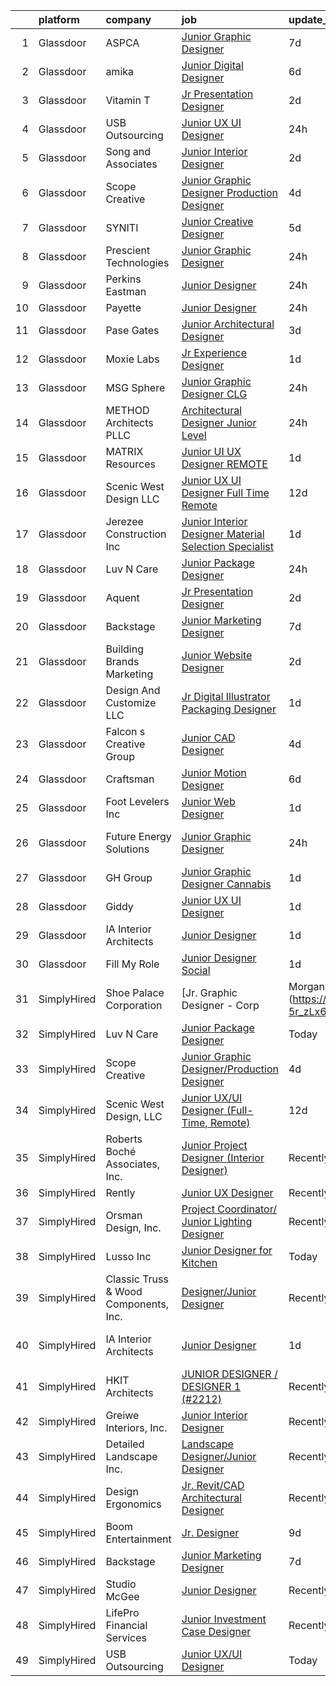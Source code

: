 

|    | platform    | company                               | job                                                                                                                                                                                                                                                                                                                                                                                                                                                                                                                                                                                                                                                                                                                                                                                                                                                                                                                     | update_time   | location                     |
|---:|:------------|:--------------------------------------|:------------------------------------------------------------------------------------------------------------------------------------------------------------------------------------------------------------------------------------------------------------------------------------------------------------------------------------------------------------------------------------------------------------------------------------------------------------------------------------------------------------------------------------------------------------------------------------------------------------------------------------------------------------------------------------------------------------------------------------------------------------------------------------------------------------------------------------------------------------------------------------------------------------------------|:--------------|:-----------------------------|
|  1 | Glassdoor   | ASPCA                                 | [Junior Graphic Designer](https://www.glassdoor.com/partner/jobListing.htm?pos=116&ao=1136043&s=58&guid=000001828bb25e26b9c8ac66ffa6a73a&src=GD_JOB_AD&t=SR&vt=w&cs=1_d085bfe6&cb=1660201099139&jobListingId=1008050402409&jrtk=3-0-1ga5r4nj1itng801-1ga5r4njki17a801-d4a34a2093c5d1e7-)                                                                                                                                                                                                                                                                                                                                                                                                                                                                                                                                                                                                                                | 7d            | Remote                       |
|  2 | Glassdoor   | amika                                 | [Junior Digital Designer](https://www.glassdoor.com/partner/jobListing.htm?pos=122&ao=1136043&s=58&guid=000001828bb25e26b9c8ac66ffa6a73a&src=GD_JOB_AD&t=SR&vt=w&ea=1&cs=1_9ebf958e&cb=1660201099140&jobListingId=1008053488803&jrtk=3-0-1ga5r4nj1itng801-1ga5r4njki17a801-bd6ab5490a46b794-)                                                                                                                                                                                                                                                                                                                                                                                                                                                                                                                                                                                                                           | 6d            | Brooklyn, NY                 |
|  3 | Glassdoor   | Vitamin T                             | [Jr  Presentation Designer](https://www.glassdoor.com/partner/jobListing.htm?pos=112&ao=1110586&s=58&guid=000001828bb25e26b9c8ac66ffa6a73a&src=GD_JOB_AD&t=SR&vt=w&cs=1_c0d54db7&cb=1660201099138&jobListingId=1008061703879&cpc=F41FEAB56D215062&jrtk=3-0-1ga5r4nj1itng801-1ga5r4njki17a801-41cfded80c8a37a2--6NYlbfkN0DMrcEu7yrtATojKJA7cEzGQ3FdRGWLh0CZQInL4ECGI6k5tN82kdM0cJmh4vC7Gggu8Me_5ytoQkGc_0xYGBuDlsLhmmyM-wKo7By-rYJaC4FMQHfyYsaDG3nBLgbmJTvV2cethVKKtzU80O2CVs1pqr_FWXYbyUCSajDqU1_2Fq6B-GLWpAPLe-0Qqs6H6mPppJgwkQS9qbTB4UR_udnzeIayPJPguJ_IbgP82ScZyopSFIS0_5EuTNUrw99d21_oUpXP7_ByKr-zHSyCjxY0fKl4IukMulq_PDvD-Ahhnd2lVGUupSG8dJEOuu8hPWoMGoPHNcQS5tOvRyTOxN_6gFUImx5e8qKKVMVUBY8xPHhp5sgeABICLYgC7mnZSyJm6dS452R2AfzM80RvPqV5MVMepKn5C0zAhj-gV_Z72s9wciJKBV7v284cXLjTyRsggYKxfBfj_u_OrGxJ_8ln2q3KBqCnfHYcouGigkmGxA%3D%3D)                                                                             | 2d            | Century City, CA             |
|  4 | Glassdoor   | USB Outsourcing                       | [Junior UX UI Designer](https://www.glassdoor.com/partner/jobListing.htm?pos=117&ao=1136043&s=58&guid=000001828bb25e26b9c8ac66ffa6a73a&src=GD_JOB_AD&t=SR&vt=w&ea=1&cs=1_c156ce94&cb=1660201099139&jobListingId=1008064849472&jrtk=3-0-1ga5r4nj1itng801-1ga5r4njki17a801-cf7c1d3fed7acccd-)                                                                                                                                                                                                                                                                                                                                                                                                                                                                                                                                                                                                                             | 24h           | Remote                       |
|  5 | Glassdoor   | Song and Associates                   | [Junior Interior Designer](https://www.glassdoor.com/partner/jobListing.htm?pos=130&ao=1136043&s=58&guid=000001828bb25e26b9c8ac66ffa6a73a&src=GD_JOB_AD&t=SR&vt=w&cs=1_3571eccc&cb=1660201099144&jobListingId=1008059493917&jrtk=3-0-1ga5r4nj1itng801-1ga5r4njki17a801-2e107f48ac433982-)                                                                                                                                                                                                                                                                                                                                                                                                                                                                                                                                                                                                                               | 2d            | West Palm Beach, FL          |
|  6 | Glassdoor   | Scope Creative                        | [Junior Graphic Designer Production Designer](https://www.glassdoor.com/partner/jobListing.htm?pos=115&ao=1136043&s=58&guid=000001828bb25e26b9c8ac66ffa6a73a&src=GD_JOB_AD&t=SR&vt=w&ea=1&cs=1_1d82ff94&cb=1660201099139&jobListingId=1008057295326&jrtk=3-0-1ga5r4nj1itng801-1ga5r4njki17a801-df76609bcd3fb119-)                                                                                                                                                                                                                                                                                                                                                                                                                                                                                                                                                                                                       | 4d            | Remote                       |
|  7 | Glassdoor   | SYNITI                                | [Junior Creative Designer](https://www.glassdoor.com/partner/jobListing.htm?pos=113&ao=1136043&s=58&guid=000001828bb25e26b9c8ac66ffa6a73a&src=GD_JOB_AD&t=SR&vt=w&cs=1_5924f9a9&cb=1660201099138&jobListingId=1008055069094&jrtk=3-0-1ga5r4nj1itng801-1ga5r4njki17a801-e738791c9400a7fe-)                                                                                                                                                                                                                                                                                                                                                                                                                                                                                                                                                                                                                               | 5d            | Remote                       |
|  8 | Glassdoor   | Prescient Technologies                | [Junior Graphic Designer](https://www.glassdoor.com/partner/jobListing.htm?pos=105&ao=1110586&s=58&guid=000001828bb25e26b9c8ac66ffa6a73a&src=GD_JOB_AD&t=SR&vt=w&ea=1&cs=1_ba394892&cb=1660201099138&jobListingId=1008065555207&cpc=07D58528F3898F33&jrtk=3-0-1ga5r4nj1itng801-1ga5r4njki17a801-20a8b7ea5bb5a057--6NYlbfkN0BHIfC1zsKGIu0R3teaIu8liT7fbRNLaQeDQfcPJweUK16HKW-DuQbys6W7MN6ufdClfpkiGcc6Z1Pf4rOO3bnKLiN4hUqfU7clDF9dTlgfsyaU-I33TyhuYqB8_UEMfjyF7PBSHoCTsLNmn5A8K5YRzAE0z-LBJTxSwWRTW7V3QxduosCc7RF8OeJWyym_1KnFh8lf1CFEBL70_beayCGB-t-X1lPGtoy-JyODglzwbHZ5MavuLOnl-oyeWQD4073Yr1dFvwBpGaHCCqNSU9xoA0vp28QI6f4RVOJDBjpfpkdktK-r-qtROjsgXYGGksPs1Dl9XwC4DW8e0D8X4MdexOft-CL0nZe_h1cYetp-9waDT56WtNDuwA0m5buIsa5Xx6rHumII6DzFpu2khDB3c3Brh_j6LHypObMoH6KLuh1-ampf3R4Cej3q065DzQj7UbgGUjUNbiPfShgcB6yyKoLmvjMxLKxufqUmRvAl9ljC-KgEUbq7BN8_So9cG0k%3D)                                                        | 24h           | Dallas, TX                   |
|  9 | Glassdoor   | Perkins Eastman                       | [Junior Designer](https://www.glassdoor.com/partner/jobListing.htm?pos=119&ao=1136043&s=58&guid=000001828bb25e26b9c8ac66ffa6a73a&src=GD_JOB_AD&t=SR&vt=w&ea=1&cs=1_5af7b428&cb=1660201099139&jobListingId=1008066235258&jrtk=3-0-1ga5r4nj1itng801-1ga5r4njki17a801-4260db4fd784630c-)                                                                                                                                                                                                                                                                                                                                                                                                                                                                                                                                                                                                                                   | 24h           | New York, NY                 |
| 10 | Glassdoor   | Payette                               | [Junior Designer](https://www.glassdoor.com/partner/jobListing.htm?pos=125&ao=1136043&s=58&guid=000001828bb25e26b9c8ac66ffa6a73a&src=GD_JOB_AD&t=SR&vt=w&ea=1&cs=1_548215af&cb=1660201099140&jobListingId=1008064454016&jrtk=3-0-1ga5r4nj1itng801-1ga5r4njki17a801-abd21da0bed60890-)                                                                                                                                                                                                                                                                                                                                                                                                                                                                                                                                                                                                                                   | 24h           | Boston, MA                   |
| 11 | Glassdoor   | Pase Gates                            | [Junior Architectural Designer](https://www.glassdoor.com/partner/jobListing.htm?pos=121&ao=1136043&s=58&guid=000001828bb25e26b9c8ac66ffa6a73a&src=GD_JOB_AD&t=SR&vt=w&ea=1&cs=1_e0aa2fd3&cb=1660201099139&jobListingId=1008058486940&jrtk=3-0-1ga5r4nj1itng801-1ga5r4njki17a801-449acd867689c06d-)                                                                                                                                                                                                                                                                                                                                                                                                                                                                                                                                                                                                                     | 3d            | Los Angeles, CA              |
| 12 | Glassdoor   | Moxie Labs                            | [Jr  Experience Designer](https://www.glassdoor.com/partner/jobListing.htm?pos=128&ao=1136043&s=58&guid=000001828bb25e26b9c8ac66ffa6a73a&src=GD_JOB_AD&t=SR&vt=w&ea=1&cs=1_4633ec8a&cb=1660201099144&jobListingId=1008062070636&jrtk=3-0-1ga5r4nj1itng801-1ga5r4njki17a801-ab6be20ccb7f3ae8-)                                                                                                                                                                                                                                                                                                                                                                                                                                                                                                                                                                                                                           | 1d            | Remote                       |
| 13 | Glassdoor   | MSG Sphere                            | [Junior Graphic Designer   CLG](https://www.glassdoor.com/partner/jobListing.htm?pos=129&ao=1136043&s=58&guid=000001828bb25e26b9c8ac66ffa6a73a&src=GD_JOB_AD&t=SR&vt=w&cs=1_23b9fc92&cb=1660201099144&jobListingId=1008065163995&jrtk=3-0-1ga5r4nj1itng801-1ga5r4njki17a801-8b4867fb41afa534-)                                                                                                                                                                                                                                                                                                                                                                                                                                                                                                                                                                                                                          | 24h           | Culver City, CA              |
| 14 | Glassdoor   | METHOD Architects  PLLC               | [Architectural Designer   Junior Level](https://www.glassdoor.com/partner/jobListing.htm?pos=106&ao=1110586&s=58&guid=000001828bb25e26b9c8ac66ffa6a73a&src=GD_JOB_AD&t=SR&vt=w&ea=1&cs=1_6f9b4943&cb=1660201099138&jobListingId=1008065041565&cpc=C19BE7EA145E205E&jrtk=3-0-1ga5r4nj1itng801-1ga5r4njki17a801-5bbf1bada778c14e--6NYlbfkN0CO3DEfAY9A68AIVwcxeRGvQUfeLcLgbZIyCfLEHxv2SbETCGcreyMcvWszy1vj9YSRcFqmyrPw44OrXANYY_2ccpa9SGHT-McsTZQA0w56kJFQ3aEcfdxt2T2-tfheKRpZBSgrRyJwDJH6rUCTLhHbiU8h3N8UawvN9JVuw232ZjCJ7xaULcuXSd6n4Z0TFMarb2zer8RFx8O1Hlqj4vYCVODtYaXIfCCiolQem4eBp8uSanAYiuFTMeNfRZG4pHKMPQIW0vOoTu-_NVxH_a7oefn8BRVdmwTGpwjGPoYKdm6RM0K1hpK7yxkB5cTdGnqA27S5A589LR0vaydsq1VaKKzZAPdszJOMMGFPZ0APe6pGuVhy0S6pfko080LNRqJ68oosJjlHOH3Q1NU-H-_6KdwST3THp1PYW_gAq6fq-5QdhcdrtZEDHA7QfaAsTm2vS6Z9HjU7dV4WwdNypzEtN7ZIzyvjVclhwB3f07O3Jvzi-CYAymjMbg2U5o3EDtA%3D)                                          | 24h           | New York, NY                 |
| 15 | Glassdoor   | MATRIX Resources                      | [Junior UI   UX Designer   REMOTE](https://www.glassdoor.com/partner/jobListing.htm?pos=109&ao=1110586&s=58&guid=000001828bb25e26b9c8ac66ffa6a73a&src=GD_JOB_AD&t=SR&vt=w&ea=1&cs=1_febd986d&cb=1660201099138&jobListingId=1008063613141&cpc=B076152010A3B66C&jrtk=3-0-1ga5r4nj1itng801-1ga5r4njki17a801-93ed54646864d401--6NYlbfkN0De5ppvndiyxA0pMSLQzOe_j9Mra0KF_8EhxTxOKXtZIfhM20E97mGJ28x3XA14Fw347YOZu9H1TW3cLCgiKdU9XDBC-yui81Ij8BUAH8nl8ee4EJiqTqxlFfbk3D2KluRYfYu0o-hUQvrSDoDGqUIsSNBqgrVpxZuBg9O-U62m1upbkFW5GvtmDDaZeGGa7H3Ym5Qvghgj4ZUELB-p3HeVcLvyn9GpGVBTjpQnolvDQ3ebhv5quwPPoPqxswrAicl3wMx6o0BCZzyu5ix0keS90vK0O1YRIvJAyC6Y9oje7rN-w4zFHB039HqrYOAsGFiSqXqRXtJ549hjFxlWWaZzZUpKfmzOxZtOyID9AwXoFIq_i6t5udN3vXaTCUNb0AA2ZewfxAODyOWyTvZIsAbLaSvoo0hVzkmM_VgcBexGdAdkvAKWhISoaYkZa1KoePk37iRQeDUdg8JLGKDGx6MVR9P3f7lKUKXaoElngVAoWfcBRXKvRHwBjufI01kleCri0QkV9go9_2-fzDAYpiN0yosTypwOMkbxdtWNP4B_kA%3D%3D) | 1d            | Naperville, IL               |
| 16 | Glassdoor   | Scenic West Design  LLC               | [Junior UX UI Designer  Full Time  Remote ](https://www.glassdoor.com/partner/jobListing.htm?pos=102&ao=1110586&s=58&guid=000001828bb25e26b9c8ac66ffa6a73a&src=GD_JOB_AD&t=SR&vt=w&ea=1&cs=1_9a430382&cb=1660201099137&jobListingId=1008038829494&cpc=2CAED5C921A5F994&jrtk=3-0-1ga5r4nj1itng801-1ga5r4njki17a801-dc813bf411e91ac1--6NYlbfkN0Di20U8kyODQb6-AO2Vji-gz3AZLHnbpBo966FLagvruq3rFILu0QvDCpK9UhdhY_d3JowbU6n4M11Js_LYbmnqLHRnBQlkIY0B_Cmuwl9MtxMY5L1RwWegY5XzXch3d-pZliW03Y6g450BCFkjxvpcFSRt0cU3pNoMNOeHGzZK_laZvnMCqk-rCD8hJIbvwz7aP5l3otjTPK4XqD4D34JLsYkr-AM0unsHM8AqAN6jTg8w3eaxKyrY7vD88jgbHWBw23FzFHWpGGalkUxjRl-bGtfTx2sKHc5cwn4LaIcMFn7YkeZc3asv_zYtQQI9B_csSqvSL6H01CeHlKXb55HS33T9L8eMii-vjoE0Rvj_HhZ6HUFERJV9rtD2MoVZz-8TkvM-QYzwZmwU7YXM6Fa2vpBJpyCFscP8dboPkIC2A_Kux9xK6Q4FokWwVx5-S5ejeeRfQoDf6KjpU00mz8eA)                                                                                    | 12d           | Remote                       |
| 17 | Glassdoor   | Jerezee Construction Inc              | [Junior Interior Designer Material Selection Specialist](https://www.glassdoor.com/partner/jobListing.htm?pos=107&ao=1110586&s=58&guid=000001828bb25e26b9c8ac66ffa6a73a&src=GD_JOB_AD&t=SR&vt=w&ea=1&cs=1_dd121d4f&cb=1660201099138&jobListingId=1008063601488&cpc=9C2286EA3771AAF6&jrtk=3-0-1ga5r4nj1itng801-1ga5r4njki17a801-084eb76be49315d5--6NYlbfkN0A953Z9EfJZc5Z9y7Wb0NkuJO-5BBnqXCJSieP3bN3oT5cRpDl76lWg1SMTnGLbFvg8326um09CalIiNklhbAGIJ6iUZaOWsTfp2MZWVzOklr1nR3axhI1ElFHAwzXL3SfXJj9uKVDcVQTg_aWWkV8wSRo1xkQZFyGWoxcyLEM70Bp1sHcUYvcGHURuYlEmntUI0tZwWB4lQ1iL4kSkHIqP5yw1Xo9pmSJqzmOYlD8qNowQtKmekFGYhNb6iFimO6RUJICHBhBtrcTxSMLF3vKNHBu8U5UfVs6lydIAaHUNL2mh3zt6pbuQNl5UkvdJF4EvgYVLTtRG1IFxMWU96lHpxFd8HPVKkBbtxotM3VV2-3V2gzyrvarUPHxY5F1boB4EBoH3fR3tWk4qscrzxdLNo0kFiwa98lDG26hGRuoN5P3AButR_N06RLgtp0Z0jKCE-XTI5m_2aoVjXV_Q65ytciZFnjDY8EE3fWHi_ceqJNGn1X8-rYlEaDIpE3P5lF4%3D)                         | 1d            | Las Vegas, NV                |
| 18 | Glassdoor   | Luv N Care                            | [Junior Package Designer](https://www.glassdoor.com/partner/jobListing.htm?pos=101&ao=1110586&s=58&guid=000001828bb25e26b9c8ac66ffa6a73a&src=GD_JOB_AD&t=SR&vt=w&ea=1&cs=1_824647ad&cb=1660201099137&jobListingId=1008065301418&cpc=878687325D2A5CC7&jrtk=3-0-1ga5r4nj1itng801-1ga5r4njki17a801-0070c4209ac042c9--6NYlbfkN0AIRhijK0XV3qMJgKYH2aoJoGu9trv8sUfzbb28U7v_5WwVMKGPqJulwAau4YKSWL1BGPoOkh4lZYehWg00rS61El--66E0A8Cv9IiEi1ClbtZZAWTQeTJ1DueiLZBCs3jI9lvOby1urArhgD5s1VAM0RZWihGX1AVSs7tgXr8Ie6szRdvRkDGMkXdObkhS9_1K1n0jO84XvdKJCWkt22n6lYjQrTKRSVJCXVGE0padh1j18SYTceCgT0nZXgJzMkdb2dXvP2MQBd5vhgowqm-IJQl1lIyyzpQ6C8qNDpvM7PJarMxCCyUSQkXmDxb8XArGzbJlZHYOe3ZgToCL_ewGRGdNDcC4KhQsOpyiHdGtC7XA4US-wL6TKsxkXVgDMkm8dCYeLtoqi1-f7VeeSYvTAquR_eHJ0tBkh_lwQqq8T4QpB-9tEJ6bkqMSlFVszHHpMg_i1lT6lhNFrE-cWjzQ--cdG5MZgHOeEEemeWFm_ji2FjCmGUWZC9ngXOjzRFtr8HGRAlJNNn7mnK99kifs)                                      | 24h           | Monroe, LA                   |
| 19 | Glassdoor   | Aquent                                | [Jr  Presentation Designer](https://www.glassdoor.com/partner/jobListing.htm?pos=111&ao=1110586&s=58&guid=000001828bb25e26b9c8ac66ffa6a73a&src=GD_JOB_AD&t=SR&vt=w&cs=1_5ac00a4e&cb=1660201099138&jobListingId=1008061835273&cpc=334ABAF5D42DC775&jrtk=3-0-1ga5r4nj1itng801-1ga5r4njki17a801-39c79fc0dd4a565f--6NYlbfkN0DMrcEu7yrtATojKJA7cEzGQ3FdRGWLh0CZQInL4ECGI9gD0Wolx9R2EDT7B77c2cTiwcgAsbVylD5GmX03vhCnjSGfDLJlE7p80XcezfuwsZ_VbIgX6WAYFaSrNvsrWEpU_2NEFrN6ZYUML11G-aNvQZ4HdaO5AiPyP98F1XkCCoYg3ta11sFl53y5s3M5qxMBquMELxYy_EusIwVp1XRiIQ7sLi-MmNuTzK6MHEstO6njJK7-0kq0wV0d6qbdor9ff2hkYiYEel6UkqtwQfD8NxO9diyv6alw4oTCiFI59xV9BKC8lZr7ib29t0naJ1iKz3hK4LzUkRJ7VkPCiHhCIdZUWcERU6ke7cjbzQYAISkONPIM19X_gYvtWwE3tOkHuZ13AxcuR1o4YMF64x5i93Laj6rX7ZTHtNvTn_PqdCHgpyyGoaQRnqpXBfa0NIWilpVtX32BDivFZJxkA2D9)                                                                                                         | 2d            | Remote                       |
| 20 | Glassdoor   | Backstage                             | [Junior Marketing Designer](https://www.glassdoor.com/partner/jobListing.htm?pos=114&ao=1136043&s=58&guid=000001828bb25e26b9c8ac66ffa6a73a&src=GD_JOB_AD&t=SR&vt=w&cs=1_3c6daf51&cb=1660201099139&jobListingId=1008050720140&jrtk=3-0-1ga5r4nj1itng801-1ga5r4njki17a801-597fe3d74639a284-)                                                                                                                                                                                                                                                                                                                                                                                                                                                                                                                                                                                                                              | 7d            | Remote                       |
| 21 | Glassdoor   | Building Brands Marketing             | [Junior Website Designer](https://www.glassdoor.com/partner/jobListing.htm?pos=126&ao=1136043&s=58&guid=000001828bb25e26b9c8ac66ffa6a73a&src=GD_JOB_AD&t=SR&vt=w&ea=1&cs=1_3a32e2f1&cb=1660201099144&jobListingId=1008060830797&jrtk=3-0-1ga5r4nj1itng801-1ga5r4njki17a801-7024921c6d3d6941-)                                                                                                                                                                                                                                                                                                                                                                                                                                                                                                                                                                                                                           | 2d            | Victoria, TX                 |
| 22 | Glassdoor   | Design And Customize LLC              | [Jr  Digital Illustrator   Packaging Designer](https://www.glassdoor.com/partner/jobListing.htm?pos=124&ao=1136043&s=58&guid=000001828bb25e26b9c8ac66ffa6a73a&src=GD_JOB_AD&t=SR&vt=w&ea=1&cs=1_e0b9b44f&cb=1660201099144&jobListingId=1008063765735&jrtk=3-0-1ga5r4nj1itng801-1ga5r4njki17a801-2818714e8cff92a9-)                                                                                                                                                                                                                                                                                                                                                                                                                                                                                                                                                                                                      | 1d            | Burlingame, CA               |
| 23 | Glassdoor   | Falcon s Creative Group               | [Junior CAD Designer](https://www.glassdoor.com/partner/jobListing.htm?pos=123&ao=1136043&s=58&guid=000001828bb25e26b9c8ac66ffa6a73a&src=GD_JOB_AD&t=SR&vt=w&ea=1&cs=1_869a5f61&cb=1660201099140&jobListingId=1008057175490&jrtk=3-0-1ga5r4nj1itng801-1ga5r4njki17a801-d52a6a5ec253a162-)                                                                                                                                                                                                                                                                                                                                                                                                                                                                                                                                                                                                                               | 4d            | Orlando, FL                  |
| 24 | Glassdoor   | Craftsman                             | [Junior Motion Designer](https://www.glassdoor.com/partner/jobListing.htm?pos=118&ao=1136043&s=58&guid=000001828bb25e26b9c8ac66ffa6a73a&src=GD_JOB_AD&t=SR&vt=w&ea=1&cs=1_a43aecb7&cb=1660201099139&jobListingId=1008054667411&jrtk=3-0-1ga5r4nj1itng801-1ga5r4njki17a801-a7c2c048ea014f50-)                                                                                                                                                                                                                                                                                                                                                                                                                                                                                                                                                                                                                            | 6d            | Remote                       |
| 25 | Glassdoor   | Foot Levelers Inc                     | [Junior Web Designer](https://www.glassdoor.com/partner/jobListing.htm?pos=103&ao=1110586&s=58&guid=000001828bb25e26b9c8ac66ffa6a73a&src=GD_JOB_AD&t=SR&vt=w&ea=1&cs=1_293fdc41&cb=1660201099137&jobListingId=1008062572811&cpc=21001CD36CB5FE0E&jrtk=3-0-1ga5r4nj1itng801-1ga5r4njki17a801-98de67faca08c7af--6NYlbfkN0AIkon2q1iM7WWajOw_YocZv0AglawGRnh4nbjyecUpCYcuxg8ItJm1c9aP9cbbfxAG-Bgchgv_zFuahS6vzu8YTKdNaK68ajMH8bsKnrLcBmBvJsBjzaCf9VoOKU3fbe6tCvpPNr5HvbKvr4kf3VwwywPZ0Qm87iTYswGLVjJY74xm4EukuSRo8n8yY1YV88sT3qK4JiOd6oYyyqALGKOgBewSelc2KaCkWAvPevJgSnjSWNw2berTSCblkufsrx8Y8eKtYIrX_r3nJ-CgEofyILpWc1Csg0Jy1v8QphLrXUnoPQbpko3tx9sGEiR62l-iAg3XVBGKKnRzcCHtAjffMA_BbHmYfxW_QrYTDoKKPJpNXJVkikvYghoeJYNBdzflDWmDOR0PTPAe8-76-aP0DxQEnJAOE7J69Yl4Glurc49fVl2aKvaaBku3tDW5adu9Rw8AkUEp2pYl1Mb_fAYZCts-NjSApzwN-fg17VZgeDOQj7bu3dO60r9_Cti88Z_vh_xz0XZwqg%3D%3D)                                              | 1d            | Roanoke, VA                  |
| 26 | Glassdoor   | Future Energy Solutions               | [Junior Graphic Designer](https://www.glassdoor.com/partner/jobListing.htm?pos=108&ao=1110586&s=58&guid=000001828bb25e26b9c8ac66ffa6a73a&src=GD_JOB_AD&t=SR&vt=w&ea=1&cs=1_c3c5f1b0&cb=1660201099138&jobListingId=1008065044653&cpc=FA84DF7EA1EC2398&jrtk=3-0-1ga5r4nj1itng801-1ga5r4njki17a801-bdd7d383ef914bbb--6NYlbfkN0BBGG9LMNqL16EzDx9S3nKk4b6IwprgSJginr0DZD_oW-FI5qtWA8j2zWfnmTjT5OuOz59B9R6rpIcYLgZX3qE_fCsnLzKqYc1v-Cpq3koqj40G5_rLGDgneviS0xYZWkymaOk7q0VGuJ_aweybT3o23Ea-prI9s-Gb3VQjxW1QOQIlH4FyMcKpUd0M7jYDSbiPw38jmahXT1ivTrOvbSvSz6IWoyl4yUjYlJzAdtZmXgUxSkuVUAnjibSfjo7aE5GBhv5KXAMBpMjJ_3zdbtSycc4XV6fk7Jwe2BdESP3k4Zwjxr2f52f0RqYsd99HOe-hf-6CwpfbMze-_dc9-eCww1KoNEZSfQb7-0ZJpvJKMQ1LX-IGgLA52DyW10PDjRHKLdQ4-INruPwvywlvvq1eoUgLswWUcweoStZIRdwV1V8giEYTFuhFssdPtnhEDW-OJ41Wi3UFlbuC4UTL0YKEFrC3OS6wODCqR2WuipqlSg3XYvMqvfvmpCtROdny6B8%3D)                                                        | 24h           | Fort Lauderdale, FL          |
| 27 | Glassdoor   | GH Group                              | [Junior Graphic Designer   Cannabis](https://www.glassdoor.com/partner/jobListing.htm?pos=127&ao=1136043&s=58&guid=000001828bb25e26b9c8ac66ffa6a73a&src=GD_JOB_AD&t=SR&vt=w&ea=1&cs=1_36266c92&cb=1660201099144&jobListingId=1008063925949&jrtk=3-0-1ga5r4nj1itng801-1ga5r4njki17a801-04665fa0d35dd652-)                                                                                                                                                                                                                                                                                                                                                                                                                                                                                                                                                                                                                | 1d            | Los Angeles, CA              |
| 28 | Glassdoor   | Giddy                                 | [Junior UX UI Designer](https://www.glassdoor.com/partner/jobListing.htm?pos=104&ao=1110586&s=58&guid=000001828bb25e26b9c8ac66ffa6a73a&src=GD_JOB_AD&t=SR&vt=w&ea=1&cs=1_b893ae1c&cb=1660201099137&jobListingId=1008062786167&cpc=C3517E2410EFB392&jrtk=3-0-1ga5r4nj1itng801-1ga5r4njki17a801-503fa5c445aa6831--6NYlbfkN0Cd5ZvLdai7cR0fypH5_WiGezUQesq24dbKuF0ly35yawptN0PyaNvi6aCrfHDGFYBHkr5SnTj7vqUz0gNSWKlkIlVRjgoTRfSc15COtuzQOkcKUBHpInCXznilo76Ss-mcKTwm6lAe1YOtGYq0HhWRzFRV9xQw8kCq1IB-pOWZPA8D33AiodZ5BRt9vFliOz1fsk_yC6ERz7eMzv9jJSsupRLTHku9-xZhwHAA2HnAhJ3NDE0AxEf6Fi98B4D_lNuf_vtAv2ycK9aBpdZ6EkN8evw1oOSGWr__4vzDfczB7lOB7BDPflYnN7UjixRHe41mzTjA7bNAtF-mqvvcxe6mKb2JhKOT5RlH7Zyi7Qjs4m9JPQXJrvRMlbfQBhEMy6XMZDERwn68JW1jR0bPtQyR3QMdHy__k0Avds3c0L5ikIQmdSYyfXgYTf4pbY90PmAiZLlwQ48bsVQMyRC4t63FmF9FUPDZP2Dduqt7PQZ64Poo9evRHwvOxXbzqOIybj_vkX39ULoMAg%3D%3D)                                            | 1d            | Austin, TX                   |
| 29 | Glassdoor   | IA Interior Architects                | [Junior Designer](https://www.glassdoor.com/partner/jobListing.htm?pos=120&ao=1136043&s=58&guid=000001828bb25e26b9c8ac66ffa6a73a&src=GD_JOB_AD&t=SR&vt=w&cs=1_defd0007&cb=1660201099139&jobListingId=1008063470975&jrtk=3-0-1ga5r4nj1itng801-1ga5r4njki17a801-ad061a3cf54eaf9e-)                                                                                                                                                                                                                                                                                                                                                                                                                                                                                                                                                                                                                                        | 1d            | Santa Clara, CA              |
| 30 | Glassdoor   | Fill My Role                          | [Junior Designer  Social](https://www.glassdoor.com/partner/jobListing.htm?pos=110&ao=1110586&s=58&guid=000001828bb25e26b9c8ac66ffa6a73a&src=GD_JOB_AD&t=SR&vt=w&ea=1&cs=1_df19615a&cb=1660201099138&jobListingId=1008063112975&cpc=FB7E4A1762AE5BEC&jrtk=3-0-1ga5r4nj1itng801-1ga5r4njki17a801-4d6b6d4e0c0755b2--6NYlbfkN0DQQgUeTBZrT3KlCUof17hm4RAPFrBlmwOjRbT7gQ71LTqDnHdX3WjgK5yLwEMcBCF_ooEQYAsxlsvkdbaR2h3Hd5dZDxS5QfOJMKM9AVwKnENwFDy2eRCl3bmDZPpPKa5xn5iYP7_77V53OdZap6mhxlVVY6Ho9Ks_tnkQxyNk-RuOLwXBwvpl8zHkieJUdjXIVtZQuDf2aIDz1WE6RtayqvzJjqrM0mMh-55c1MPk9q02bTH_V1D3igfTuAbW3KL66R6uKLFnraXEAlpFCC_FhAQdKpBquuC0Az4gaP7sT_vZD6yvAvbIpx2d5m3a0VJkKDdyJ-igKdBS-hfouA-U0_gCQm85yc57a3T4mOgeI7Br5_1VeoWw7cptQCrugR28ki2BYh-4IVCgya-JlZDXH0gZvmIP32p1WUPUbkEAKRh6NlccaMlx74-z2Y_F1fPA5xX9qv5Rc1U7rA4oORCHV6AlnqV1e_L_ijK_lK08Ub_DGzt8YRHXvdaFCKkNodWaW2ixg9gqug%3D%3D)                                          | 1d            | Los Angeles, CA              |
| 31 | SimplyHired | Shoe Palace Corporation               | [Jr. Graphic Designer - Corp | Morgan Hill, CA](https://www.simplyhired.com/job/qLm52t_HRoL4_ksUCezleOpVEa-5r_zLx6Ti7or3BNAxD02mZ7lCow?q=junior+designer)                                                                                                                                                                                                                                                                                                                                                                                                                                                                                                                                                                                                                                                                                                                                                               | Recently      | Morgan Hill, CA              |
| 32 | SimplyHired | Luv N Care                            | [Junior Package Designer](https://www.simplyhired.com/job/X5fatoF7ARUKwE0MsqI0cGa3Mfn3mqHyFks9uXuyextd6f125vet0A?q=junior+designer)                                                                                                                                                                                                                                                                                                                                                                                                                                                                                                                                                                                                                                                                                                                                                                                     | Today         | Monroe, LA                   |
| 33 | SimplyHired | Scope Creative                        | [Junior Graphic Designer/Production Designer](https://www.simplyhired.com/job/MWcY-yWOUNtvMeEJ50eTh1O8Ly7pV7eHTo7UtUykkWZFGLkPelChyA?q=junior+designer)                                                                                                                                                                                                                                                                                                                                                                                                                                                                                                                                                                                                                                                                                                                                                                 | 4d            | Remote                       |
| 34 | SimplyHired | Scenic West Design, LLC               | [Junior UX/UI Designer (Full-Time, Remote)](https://www.simplyhired.com/job/YbNMFwbzpJUjmzsk0lZfx3i-tlmRPji2pJhSDc_OC6zFmAWUvoVAJA?q=junior+designer)                                                                                                                                                                                                                                                                                                                                                                                                                                                                                                                                                                                                                                                                                                                                                                   | 12d           | Remote                       |
| 35 | SimplyHired | Roberts Boché Associates, Inc.        | [Junior Project Designer (Interior Designer)](https://www.simplyhired.com/job/KWOdaQqdeHSS3lxqyCuR0Qwr_xWV4CC7XwjArgbynArE8r030Ypxlg?q=junior+designer)                                                                                                                                                                                                                                                                                                                                                                                                                                                                                                                                                                                                                                                                                                                                                                 | Recently      | Benicia, CA                  |
| 36 | SimplyHired | Rently                                | [Junior UX Designer](https://www.simplyhired.com/job/WWDstdkoVOxOrkmQA6K1BQ7NQO_dcABBl0rbLjfuNVc_qy9q9CcPYA?q=junior+designer)                                                                                                                                                                                                                                                                                                                                                                                                                                                                                                                                                                                                                                                                                                                                                                                          | Recently      | Camarillo, CA                |
| 37 | SimplyHired | Orsman Design, Inc.                   | [Project Coordinator/ Junior Lighting Designer](https://www.simplyhired.com/job/qeQqXzlfGbdfRBO0FwavW7yHx-gXlxjpMQ_3AE20XIiM4fiojX-q9Q?q=junior+designer)                                                                                                                                                                                                                                                                                                                                                                                                                                                                                                                                                                                                                                                                                                                                                               | Recently      | Southampton, NY              |
| 38 | SimplyHired | Lusso Inc                             | [Junior Designer for Kitchen](https://www.simplyhired.com/job/9MqBBRr1RnHPsNJRV8CTYDaKoIulYtkM85JmJ6c02dMgHUx06_jJjA?q=junior+designer)                                                                                                                                                                                                                                                                                                                                                                                                                                                                                                                                                                                                                                                                                                                                                                                 | Today         | San Jose, CA                 |
| 39 | SimplyHired | Classic Truss & Wood Components, Inc. | [Designer/Junior Designer](https://www.simplyhired.com/job/FGqsakCnujAqK9zJ0Rb0LjxcM6RXSGOEWIGiN4Zx0Ovay5aTpq7k7Q?q=junior+designer)                                                                                                                                                                                                                                                                                                                                                                                                                                                                                                                                                                                                                                                                                                                                                                                    | Recently      | Clarksville, IN              |
| 40 | SimplyHired | IA Interior Architects                | [Junior Designer](https://www.simplyhired.com/job/sW3ACaniU_b1ELTTbZuFJguJfyJeAdU04ztDuULNeWyD1ie_XBNT4g?q=junior+designer)                                                                                                                                                                                                                                                                                                                                                                                                                                                                                                                                                                                                                                                                                                                                                                                             | 1d            | Santa Clara, CA +4 locations |
| 41 | SimplyHired | HKIT Architects                       | [JUNIOR DESIGNER / DESIGNER 1 (#2212)](https://www.simplyhired.com/job/vk-SUa1ItIVWvgDLCciMNGKZGcgWnKhLZPOUvmxfX60FUVfekJDXsA?q=junior+designer)                                                                                                                                                                                                                                                                                                                                                                                                                                                                                                                                                                                                                                                                                                                                                                        | Recently      | Oakland, CA                  |
| 42 | SimplyHired | Greiwe Interiors, Inc.                | [Junior Interior Designer](https://www.simplyhired.com/job/UDsuRSypSKQfltzbasa3w0rMr4htIPVArX1GgzyIqbvP4ubBg7TK9g?q=junior+designer)                                                                                                                                                                                                                                                                                                                                                                                                                                                                                                                                                                                                                                                                                                                                                                                    | Recently      | Cincinnati, OH               |
| 43 | SimplyHired | Detailed Landscape Inc.               | [Landscape Designer/Junior Designer](https://www.simplyhired.com/job/EhrppFcRWarkccNr432EF5vxGN_NA1B3Nc5BP9BEXyp3UN7zsWfsOg?q=junior+designer)                                                                                                                                                                                                                                                                                                                                                                                                                                                                                                                                                                                                                                                                                                                                                                          | Recently      | Fort Collins, CO             |
| 44 | SimplyHired | Design Ergonomics                     | [Jr. Revit/CAD Architectural Designer](https://www.simplyhired.com/job/vALSwbc074iJ6CuqZVpoNo7oxSbm0chbGHQEoIWHTRW4m4zjbnB2iA?q=junior+designer)                                                                                                                                                                                                                                                                                                                                                                                                                                                                                                                                                                                                                                                                                                                                                                        | Recently      | Fall River, MA               |
| 45 | SimplyHired | Boom Entertainment                    | [Jr. Designer](https://www.simplyhired.com/job/3q4TzLmYShzW2C-9_7AcXemhLKz2E6QVpghA2dO9_Qxn6u4QvWymtA?q=junior+designer)                                                                                                                                                                                                                                                                                                                                                                                                                                                                                                                                                                                                                                                                                                                                                                                                | 9d            | New York, NY                 |
| 46 | SimplyHired | Backstage                             | [Junior Marketing Designer](https://www.simplyhired.com/job/bTOhqEnf8kCilOZQEzCcndMmDVrbtZQcK_4HU6pPfePkv4V502E5CA?q=junior+designer)                                                                                                                                                                                                                                                                                                                                                                                                                                                                                                                                                                                                                                                                                                                                                                                   | 7d            | Remote                       |
| 47 | SimplyHired | Studio McGee                          | [Junior Designer](https://www.simplyhired.com/job/Tph0kIEpx-kzY8n--eAE77kTmPdpAmCaDj72VTDFOpotCGnRab_A2A?q=junior+designer)                                                                                                                                                                                                                                                                                                                                                                                                                                                                                                                                                                                                                                                                                                                                                                                             | Recently      | Draper, UT                   |
| 48 | SimplyHired | LifePro Financial Services            | [Junior Investment Case Designer](https://www.simplyhired.com/job/EThDsRZsfReEqwJmVaabLKOj4GI_jn3xkob18SV0P0z7QuNRCVyGng?q=junior+designer)                                                                                                                                                                                                                                                                                                                                                                                                                                                                                                                                                                                                                                                                                                                                                                             | Recently      | San Diego, CA                |
| 49 | SimplyHired | USB Outsourcing                       | [Junior UX/UI Designer](https://www.simplyhired.com/job/wu8cgjem0OFmCuY4hEPi6R7CYf5eJ8COzwl7fhgtkYaShm0sL7qxXg?q=junior+designer)                                                                                                                                                                                                                                                                                                                                                                                                                                                                                                                                                                                                                                                                                                                                                                                       | Today         | Remote                       |